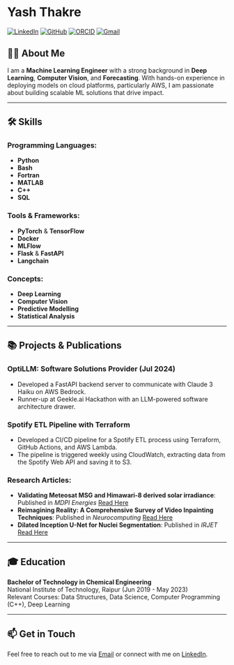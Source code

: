 # Yash Thakre

[![LinkedIn](https://img.shields.io/badge/LinkedIn-Profile-blue)](https://www.linkedin.com/in/yash-thakre-28ab91265)
[![GitHub](https://img.shields.io/badge/GitHub-Profile-black)](https://github.com/yash9904)
[![ORCID](https://img.shields.io/badge/ORCID-Profile-brightgreen)](https://orcid.org/0000-0002-7933-5510)
[![Gmail](https://img.shields.io/badge/Email-yashthakre839@gmail.com-red)](mailto:yashthakre839@gmail.com)


## 👨‍💻 About Me

I am a **Machine Learning Engineer** with a strong background in **Deep Learning**, **Computer Vision**, and **Forecasting**. With hands-on experience in deploying models on cloud platforms, particularly AWS, I am passionate about building scalable ML solutions that drive impact.

---

## 🛠️ Skills

### Programming Languages:
- **Python**
- **Bash**
- **Fortran**
- **MATLAB**
- **C++**
- **SQL**

### Tools & Frameworks:
- **PyTorch** & **TensorFlow**
- **Docker**
- **MLFlow**
- **Flask** & **FastAPI**
- **Langchain**

### Concepts:
- **Deep Learning**
- **Computer Vision**
- **Predictive Modelling**
- **Statistical Analysis**

---

## 📚 Projects & Publications

### OptiLLM: Software Solutions Provider (Jul 2024)
- Developed a FastAPI backend server to communicate with Claude 3 Haiku on AWS Bedrock.
- Runner-up at Geekle.ai Hackathon with an LLM-powered software architecture drawer.

### Spotify ETL Pipeline with Terraform
- Developed a CI/CD pipeline for a Spotify ETL process using Terraform, GitHub Actions, and AWS Lambda.
- The pipeline is triggered weekly using CloudWatch, extracting data from the Spotify Web API and saving it to S3.

### Research Articles:
- **Validating Meteosat MSG and Himawari-8 derived solar irradiance**: Published in *MDPI Energies* [Read Here](https://doi.org/10.3390/en17122913)
- **Reimagining Reality: A Comprehensive Survey of Video Inpainting Techniques**: Published in *Neurocomputing* [Read Here](https://arxiv.org/abs/2401.17883)
- **Dilated Inception U-Net for Nuclei Segmentation**: Published in *IRJET* [Read Here](https://www.irjet.net/archives/V9/i10/IRJET-V9I10135.pdf)

---

## 🎓 Education

**Bachelor of Technology in Chemical Engineering**  
National Institute of Technology, Raipur (Jun 2019 - May 2023)  
Relevant Courses: Data Structures, Data Science, Computer Programming (C++), Deep Learning

---

## 📫 Get in Touch

Feel free to reach out to me via [Email](mailto:yashthakre839@gmail.com) or connect with me on [LinkedIn](https://www.linkedin.com/in/yash-thakre-28ab91265).
